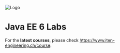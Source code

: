 
![Logo](https://www.iten-engineering.ch/logo.png)

# Java EE 6 Labs

For the **latest courses**, please check https://www.iten-engineering.ch/course.



